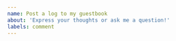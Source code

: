 ```yaml
---
name: Post a log to my guestbook
about: 'Express your thoughts or ask me a question!'
labels: comment
---
```


<!-- Write your comment here! Please be nice. -->
